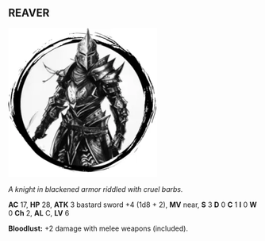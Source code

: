 ## REAVER

![](images/reaver.webp)

_A knight in blackened armor riddled with cruel barbs._

**AC** 17, **HP** 28, **ATK** 3 bastard sword +4 (1d8 + 2), **MV** near, **S** 3 **D** 0 **C** 1 **I** 0 **W** 0 **Ch** 2, **AL** C, **LV** 6

**Bloodlust:** +2 damage with melee weapons (included).

